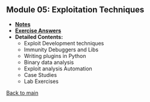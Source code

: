 ## Module 05: Exploitation Techniques

- **[Notes](notes.md)**
- **[Exercise Answers](exercises/README.md)**
- **Detailed Contents:**
  - Exploit Development techniques
  - Immunity Debuggers and Libs
  - Writing plugins in Python
  - Binary data analysis
  - Exploit analysis Automation
  - Case Studies
  - Lab Exercises

[Back to main](https://github.com/rot0xd/SecurityTube/blob/master/SPSE/README.md)
